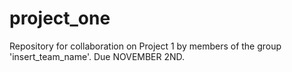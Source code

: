 # project_one
Repository for collaboration on Project 1 by members of the group 'insert_team_name'. Due NOVEMBER 2ND.
